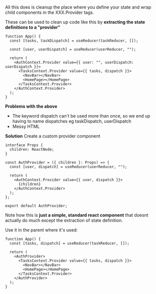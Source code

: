All this does is cleanup the place where you define your state and wrap child components in the XXX.Provider tags.

These can be used to clean up code like this by **extracting the state definitions to a "provider"**
```
function App() {
  const [tasks, taskDispatch] = useReducer(taskReducer, []);

  const [user, userDispatch] = useReducer(userReducer, "");

  return (
    <AuthContext.Provider value={{ user: "", userDispatch: userDispatch }}>
      <TasksContext.Provider value={{ tasks, dispatch }}>
        <NavBar></NavBar>
        <HomePage></HomePage>
      </TasksContext.Provider>
    </AuthContext.Provider>
  );
}
```
**Problems with the above**
- The keyword dispatch can't be used more than once, so we end up having to name dispatches eg taskDispatch, userDispatch
- Messy HTML

**Solution**
Create a custom provider component
```
interface Props {
  children: ReactNode;
}

const AuthProvider = ({ children }: Props) => {
  const [user, dispatch] = useReducer(userReducer, "");

  return (
    <AuthContext.Provider value={{ user, dispatch }}>
      {children}
    </AuthContext.Provider>
  );
};

export default AuthProvider;
```
Note how this is **just a simple, standard react component** that doesnt actually do much except the extraction of state definition.

Use it in the parent where it's used:
```
function App() {
  const [tasks, dispatch] = useReducer(taskReducer, []);

  return (
    <AuthProvider>
      <TasksContext.Provider value={{ tasks, dispatch }}>
        <NavBar></NavBar>
        <HomePage></HomePage>
      </TasksContext.Provider>
    </AuthProvider>
  );
}
```